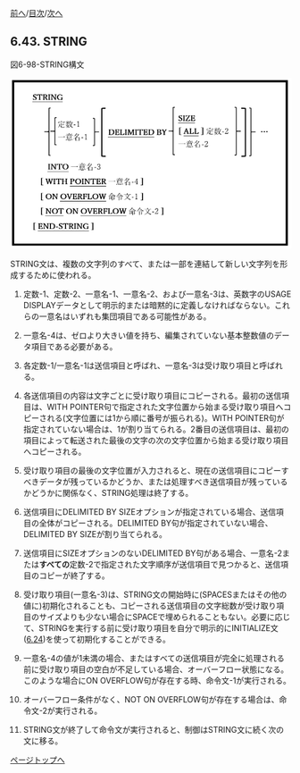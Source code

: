 <!--navi start1-->
[前へ](6-42.md)/[目次](https://momo2584.github.io/opensourcecobol.github.io/markdown/TOC.html)/[次へ](6-44-1.md)
<!--navi end1-->
## 6.43. STRING

図6-98-STRING構文

![alt text](Image/6-98-String.png)

STRING文は、複数の文字列のすべて、または一部を連結して新しい文字列を形成するために使われる。

1. 定数-1、定数-2、一意名-1、一意名-2、および一意名-3は、英数字のUSAGE DISPLAYデータとして明示的または暗黙的に定義しなければならない。これらの一意名はいずれも集団項目である可能性がある。

2. 一意名-4は、ゼロより大きい値を持ち、編集されていない基本整数値のデータ項目である必要がある。

3. 各定数-1/一意名-1は送信項目と呼ばれ、一意名-3は受け取り項目と呼ばれる。

4. 各送信項目の内容は文字ごとに受け取り項目にコピーされる。最初の送信項目は、WITH POINTER句で指定された文字位置から始まる受け取り項目へコピーされる(文字位置には1から順に番号が振られる)。WITH POINTER句が指定されていない場合は、1が割り当てられる。2番目の送信項目は、最初の項目によって転送された最後の文字の次の文字位置から始まる受け取り項目へコピーされる。

5. 受け取り項目の最後の文字位置が入力されると、現在の送信項目にコピーすべきデータが残っているかどうか、または処理すべき送信項目が残っているかどうかに関係なく、STRING処理は終了する。

6. 送信項目にDELIMITED BY SIZEオプションが指定されている場合、送信項目の全体がコピーされる。DELIMITED BY句が指定されていない場合、DELIMITED BY SIZEが割り当てられる。

7. 送信項目にSIZEオプションのないDELIMITED BY句がある場合、一意名-2または**すべての**定数-2で指定された文字順序が送信項目で見つかると、送信項目のコピーが終了する。

8. 受け取り項目(一意名-3)は、STRING文の開始時に(SPACESまたはその他の値に)初期化されることも、コピーされる送信項目の文字総数が受け取り項目のサイズよりも少ない場合にSPACEで埋められることもない。必要に応じて、STRINGを実行する前に受け取り項目を自分で明示的にINITIALIZE文([6.24](6-24.md))を使って初期化することができる。

9. 一意名-4の値が1未満の場合、またはすべての送信項目が完全に処理される前に受け取り項目の空白が不足している場合、オーバーフロー状態になる。このような場合にON OVERFLOW句が存在する時、命令文-1が実行される。

10. オーバーフロー条件がなく、NOT ON OVERFLOW句が存在する場合は、命令文-2が実行される。

11. STRING文が終了して命令文が実行されると、制御はSTRING文に続く次の文に移る。

<!--navi start2-->

[ページトップへ](6-43.md)
<!--navi end2-->
